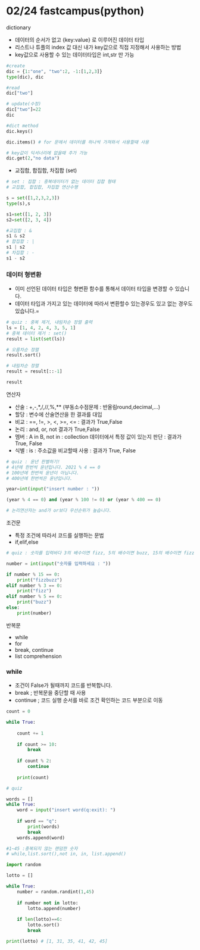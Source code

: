 # 02/24 fastcampus(python)

dictionary

- 데이터의 순서가 없고 {key:value} 로 이루어진 데이터 타입
- 리스트나 튜플의 index 값 대신 내가 key값으로 직접 지정해서 사용하는 방법
- key값으로 사용할 수 있는  데이터타입은 int,str 만 가능

```python
#create
dic = {1:"one", "two":2, -1:[1,2,3]}
type(dic), dic

#read
dic["two"]

# update(수정)
dic["two"]=22
dic

#dict method
dic.keys()

dic.items() # for 문에서 데이터를 하나씩 가져와서 사용할때 사용

# key값이 딕셔너리에 없을때 추가 가능
dic.get(2,"no data")
```

- 교집합, 합집합, 차집합 (set)

```python
# set : 집합 : 중복데이터가 없는 데이터 집합 형태 
# 교집합, 합집합, 차집합 연산수행

s = set([1,2,3,2,3])
type(s),s

s1=set([1, 2, 3])
s2=set([2, 3, 4])

#교집합 : &
s1 & s2
# 합집합 : |
s1 | s2
# 차집합 : -
s1 - s2
```

### 데이터 형변환

- 이미 선언된 데이터 타입은 형변환 함수를 통해서 데이터 타입을 변경할 수 있습니다.
- 데이터 타입과 가지고 있는 데이터에 따라서 변환할수 있는경우도 있고 없는 경우도 있습니다.=

```python
# quiz : 중복 제거, 내림차순 정렬 출력
ls = [1, 4, 2, 4, 3, 5, 1]
# 중복 데이터 제거 : set()
result = list(set(ls))

# 오름차순 정렬
result.sort()

# 내림차순 정렬
result = result[::-1]

result
```

연산자

- 산술 : +,-,*,/,//,%,** (부동소수점문제 : 반올림round,decimal,...)
- 할당 : 변수에 산술연산을 한 결과를 대입
- 비교 : ==, !=, >, <, >=, <= : 결과가 True,False
- 논리 : and, or, not     결과가 True,False
- 멤버 : A in B, not in : collection 데이터에서 특정 값이 있는지 판단 : 결과가 True, False
- 식별 : is : 주소값을 비교할때 사용 : 결과가 True, False

```python
# quiz : 윤년 판별하기!
# 4년에 한번씩 윤년입니다. 2021 % 4 == 0
# 100년에 한번씩 윤년이 아닙니다.
# 400년에 한번씩은 윤년입니다.

year=int(input("insert number : "))

(year % 4 == 0) and (year % 100 != 0) or (year % 400 == 0)

# 논리연산자는 and가 or보다 우선순위가 높습니다.
```

조건문

- 특정 조건에 따라서 코드를 실행하는 문법
- if,elif,else

```python
# quiz : 숫자를 입력바다 3의 배수이면 fizz, 5의 배수이면 buzz, 15의 배수이면 fizzbuzz 출력

number = int(input("숫자를 입력하세요 : "))

if number % 15 == 0:
    print("fizzbuzz")
elif number % 3 == 0:
    print("fizz")
elif number % 5 == 0:
    print("buzz")
else:
    print(number)
```

반복문

- while
- for
- break, continue
- list comprehension

### while

- 조건이 False가 될때까지 코드를 반복합니다.
- break ; 반복문을 중단할 때 사용
- continue ; 코드 실행 순서를 바로 조건 확인하는 코드 부분으로 이동

```python
count = 0

while True:
    
    count += 1
    
    if count >= 10:
        break
    
    if count % 2:
        continue
        
    print(count)
```

```python
# quiz

words = []
while True:
    word = input("insert word(q:exit): ")
    
    if word == "q":
        print(words)
        break
    words.append(word)
```

```python
#1~45 :중복되지 않는 랜덤한 숫자
# while,list.sort(),not in, in, list.append()

import random

lotto = []

while True:
    number = random.randint(1,45)
    
    if number not in lotto:
        lotto.append(number)
    
    if len(lotto)==6:
        lotto.sort()
        break

print(lotto) # [1, 31, 35, 41, 42, 45]
```